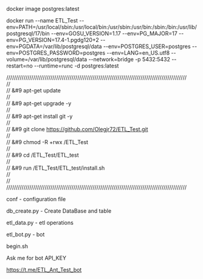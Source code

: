 docker image postgres:latest

docker run --name ETL_Test --env=PATH=/usr/local/sbin:/usr/local/bin:/usr/sbin:/usr/bin:/sbin:/bin:/usr/lib/postgresql/17/bin --env=GOSU_VERSION=1.17 --env=PG_MAJOR=17 --env=PG_VERSION=17.4-1.pgdg120+2 --env=PGDATA=/var/lib/postgresql/data --env=POSTGRES_USER=postgres --env=POSTGRES_PASSWORD=postgres --env=LANG=en_US.utf8 --volume=/var/lib/postgresql/data --network=bridge -p 5432:5432 --restart=no --runtime=runc -d postgres:latest

//////////////////////////////////////////////////////////////////////////////////////////////<br>
//<br>
// &#9 apt-get update<br>
//<br>
// &#9 apt-get upgrade -y<br>
//<br>
// &#9 apt-get install git -y<br>
//<br>
// &#9 git clone https://github.com/Olegjr72/ETL_Test.git<br>
//<br>
// &#9	chmod -R +rwx /ETL_Test<br>
//<br>
// &#9	cd /ETL_Test/ETL_test<br>
//<br>
// &#9	run /ETL_Test/ETL_test/install.sh<br>
//<br>
//<br>
//////////////////////////////////////////////////////////////////////////////////////////////<br>

conf - configuration file

db_create.py - Create DataBase and table

etl_data.py - etl operations 

etl_bot.py - bot

begin.sh 

Ask me for bot API_KEY 

https://t.me/ETL_Ant_Test_bot


